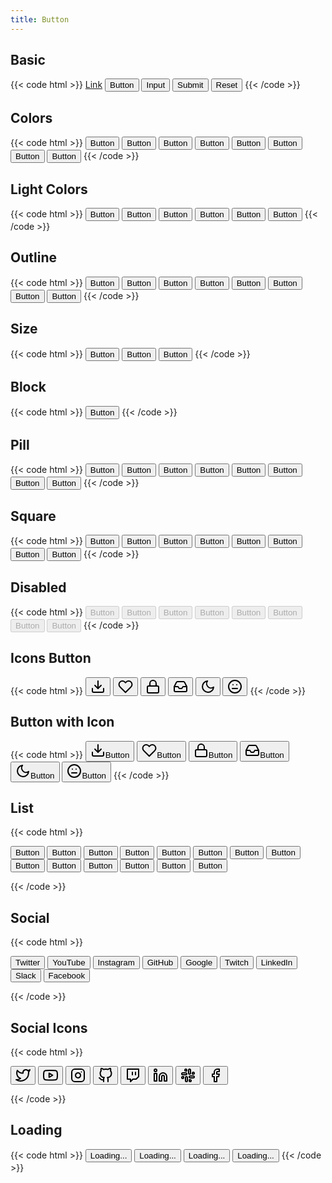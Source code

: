 ```yaml
---
title: Button
---
```


## Basic

{{< code html >}}
<a href="#" class="btn btn-primary" role="button">Link</a>
<button class="btn btn-primary">Button</button>
<input type="button" class="btn btn-primary" value="Input" />
<input type="submit" class="btn btn-primary" value="Submit" />
<input type="reset" class="btn btn-primary" value="Reset" />
{{< /code >}}

## Colors

{{< code html >}}
<button class="btn btn-primary">Button</button>
<button class="btn btn-secondary">Button</button>
<button class="btn btn-success">Button</button>
<button class="btn btn-danger">Button</button>
<button class="btn btn-warning">Button</button>
<button class="btn btn-light">Button</button>
<button class="btn btn-dark">Button</button>
<button class="btn btn-link">Button</button>
{{< /code >}}

## Light Colors

{{< code html >}}
<button class="btn btn-light-primary">Button</button>
<button class="btn btn-light-secondary">Button</button>
<button class="btn btn-light-success">Button</button>
<button class="btn btn-light-danger">Button</button>
<button class="btn btn-light-warning">Button</button>
<button class="btn btn-light-link">Button</button>
{{< /code >}}

## Outline

{{< code html >}}
<button class="btn btn-outline-primary">Button</button>
<button class="btn btn-outline-secondary">Button</button>
<button class="btn btn-outline-success">Button</button>
<button class="btn btn-outline-danger">Button</button>
<button class="btn btn-outline-warning">Button</button>
<button class="btn btn-outline-light">Button</button>
<button class="btn btn-outline-dark">Button</button>
<button class="btn btn-outline-link">Button</button>
{{< /code >}}

## Size

{{< code html >}}
<button class="btn btn-primary btn-sm">Button</button>
<button class="btn btn-primary">Button</button>
<button class="btn btn-primary btn-lg">Button</button>
{{< /code >}}

## Block

{{< code html >}}
<button class="btn btn-primary btn-block">Button</button>
{{< /code >}}

## Pill

{{< code html >}}
<button class="btn btn-primary btn-pill">Button</button>
<button class="btn btn-secondary btn-pill">Button</button>
<button class="btn btn-success btn-pill">Button</button>
<button class="btn btn-danger btn-pill">Button</button>
<button class="btn btn-warning btn-pill">Button</button>
<button class="btn btn-light btn-pill">Button</button>
<button class="btn btn-dark btn-pill">Button</button>
<button class="btn btn-link btn-pill">Button</button>
{{< /code >}}

## Square

{{< code html >}}
<button class="btn btn-primary btn-square">Button</button>
<button class="btn btn-secondary btn-square">Button</button>
<button class="btn btn-success btn-square">Button</button>
<button class="btn btn-danger btn-square">Button</button>
<button class="btn btn-warning btn-square">Button</button>
<button class="btn btn-light btn-square">Button</button>
<button class="btn btn-dark btn-square">Button</button>
<button class="btn btn-link btn-square">Button</button>
{{< /code >}}

## Disabled

{{< code html >}}
<button class="btn btn-primary" disabled>Button</button>
<button class="btn btn-secondary" disabled>Button</button>
<button class="btn btn-success" disabled>Button</button>
<button class="btn btn-danger" disabled>Button</button>
<button class="btn btn-warning" disabled>Button</button>
<button class="btn btn-light" disabled>Button</button>
<button class="btn btn-dark" disabled>Button</button>
<button class="btn btn-link" disabled>Button</button>
{{< /code >}}

## Icons Button

{{< code html >}}
<button class="btn btn-icon btn-primary"><svg xmlns="http://www.w3.org/2000/svg" width="24" height="24" viewBox="0 0 24 24" fill="none" stroke="currentColor" stroke-width="2" stroke-linecap="round" stroke-linejoin="round"><path d="M21 15v4a2 2 0 0 1-2 2H5a2 2 0 0 1-2-2v-4"></path><polyline points="7 10 12 15 17 10"></polyline><line x1="12" y1="15" x2="12" y2="3"></line></svg></button>
<button class="btn btn-icon btn-outline-danger"><svg xmlns="http://www.w3.org/2000/svg" width="24" height="24" viewBox="0 0 24 24" fill="none" stroke="currentColor" stroke-width="2" stroke-linecap="round" stroke-linejoin="round"><path d="M20.84 4.61a5.5 5.5 0 0 0-7.78 0L12 5.67l-1.06-1.06a5.5 5.5 0 0 0-7.78 7.78l1.06 1.06L12 21.23l7.78-7.78 1.06-1.06a5.5 5.5 0 0 0 0-7.78z"></path></svg></button>
<button class="btn btn-icon btn-sm btn-success"><svg xmlns="http://www.w3.org/2000/svg" width="24" height="24" viewBox="0 0 24 24" fill="none" stroke="currentColor" stroke-width="2" stroke-linecap="round" stroke-linejoin="round"><rect x="3" y="11" width="18" height="11" rx="2" ry="2"></rect><path d="M7 11V7a5 5 0 0 1 10 0v4"></path></svg></button>
<button class="btn btn-icon btn-lg btn-light"><svg xmlns="http://www.w3.org/2000/svg" width="24" height="24" viewBox="0 0 24 24" fill="none" stroke="currentColor" stroke-width="2" stroke-linecap="round" stroke-linejoin="round"><polyline points="22 12 16 12 14 15 10 15 8 12 2 12"></polyline><path d="M5.45 5.11L2 12v6a2 2 0 0 0 2 2h16a2 2 0 0 0 2-2v-6l-3.45-6.89A2 2 0 0 0 16.76 4H7.24a2 2 0 0 0-1.79 1.11z"></path></svg></button>
<button class="btn btn-icon btn-pill btn-dark"><svg xmlns="http://www.w3.org/2000/svg" width="24" height="24" viewBox="0 0 24 24" fill="none" stroke="currentColor" stroke-width="2" stroke-linecap="round" stroke-linejoin="round"><path d="M21 12.79A9 9 0 1 1 11.21 3 7 7 0 0 0 21 12.79z"></path></svg></button>
<button class="btn btn-icon btn-square btn-outline-light"><svg xmlns="http://www.w3.org/2000/svg" width="24" height="24" viewBox="0 0 24 24" fill="none" stroke="currentColor" stroke-width="2" stroke-linecap="round" stroke-linejoin="round"><circle cx="12" cy="12" r="10"></circle><line x1="8" y1="15" x2="16" y2="15"></line><line x1="9" y1="9" x2="9.01" y2="9"></line><line x1="15" y1="9" x2="15.01" y2="9"></line></svg></button>
{{< /code >}}

## Button with Icon

{{< code html >}}
<button class="btn btn-icon btn-primary"><svg xmlns="http://www.w3.org/2000/svg" width="24" height="24" viewBox="0 0 24 24" fill="none" stroke="currentColor" stroke-width="2" stroke-linecap="round" stroke-linejoin="round" class="mr-1"><path d="M21 15v4a2 2 0 0 1-2 2H5a2 2 0 0 1-2-2v-4"></path><polyline points="7 10 12 15 17 10"></polyline><line x1="12" y1="15" x2="12" y2="3"></line></svg>Button</button>
<button class="btn btn-icon btn-outline-danger"><svg xmlns="http://www.w3.org/2000/svg" width="24" height="24" viewBox="0 0 24 24" fill="none" stroke="currentColor" stroke-width="2" stroke-linecap="round" stroke-linejoin="round" class="mr-1"><path d="M20.84 4.61a5.5 5.5 0 0 0-7.78 0L12 5.67l-1.06-1.06a5.5 5.5 0 0 0-7.78 7.78l1.06 1.06L12 21.23l7.78-7.78 1.06-1.06a5.5 5.5 0 0 0 0-7.78z"></path></svg>Button</button>
<button class="btn btn-icon btn-sm btn-success"><svg xmlns="http://www.w3.org/2000/svg" width="24" height="24" viewBox="0 0 24 24" fill="none" stroke="currentColor" stroke-width="2" stroke-linecap="round" stroke-linejoin="round" class="mr-1"><rect x="3" y="11" width="18" height="11" rx="2" ry="2"></rect><path d="M7 11V7a5 5 0 0 1 10 0v4"></path></svg>Button</button>
<button class="btn btn-icon btn-lg btn-light"><svg xmlns="http://www.w3.org/2000/svg" width="24" height="24" viewBox="0 0 24 24" fill="none" stroke="currentColor" stroke-width="2" stroke-linecap="round" stroke-linejoin="round" class="mr-1"><polyline points="22 12 16 12 14 15 10 15 8 12 2 12"></polyline><path d="M5.45 5.11L2 12v6a2 2 0 0 0 2 2h16a2 2 0 0 0 2-2v-6l-3.45-6.89A2 2 0 0 0 16.76 4H7.24a2 2 0 0 0-1.79 1.11z"></path></svg>Button</button>
<button class="btn btn-icon btn-pill btn-dark"><svg xmlns="http://www.w3.org/2000/svg" width="24" height="24" viewBox="0 0 24 24" fill="none" stroke="currentColor" stroke-width="2" stroke-linecap="round" stroke-linejoin="round" class="mr-1"><path d="M21 12.79A9 9 0 1 1 11.21 3 7 7 0 0 0 21 12.79z"></path></svg>Button</button>
<button class="btn btn-icon btn-square btn-outline-light"><svg xmlns="http://www.w3.org/2000/svg" width="24" height="24" viewBox="0 0 24 24" fill="none" stroke="currentColor" stroke-width="2" stroke-linecap="round" stroke-linejoin="round" class="mr-1"><circle cx="12" cy="12" r="10"></circle><line x1="8" y1="15" x2="16" y2="15"></line><line x1="9" y1="9" x2="9.01" y2="9"></line><line x1="15" y1="9" x2="15.01" y2="9"></line></svg>Button</button>
{{< /code >}}

## List

{{< code html >}}

<div class="btn-list">
  <button class="btn btn-light">Button</button>
  <button class="btn btn-light">Button</button>
  <button class="btn btn-light">Button</button>
  <button class="btn btn-light">Button</button>
  <button class="btn btn-light">Button</button>
  <button class="btn btn-light">Button</button>
  <button class="btn btn-light">Button</button>
  <button class="btn btn-light">Button</button>
  <button class="btn btn-light">Button</button>
  <button class="btn btn-light">Button</button>
  <button class="btn btn-light">Button</button>
  <button class="btn btn-light">Button</button>
  <button class="btn btn-light">Button</button>
  <button class="btn btn-light">Button</button>
</div>

{{< /code >}}

## Social

{{< code html >}}

<button class="btn btn-twitter">Twitter</button>
<button class="btn btn-youtube">YouTube</button>
<button class="btn btn-instagram">Instagram</button>
<button class="btn btn-github">GitHub</button>
<button class="btn btn-google">Google</button>
<button class="btn btn-twitch">Twitch</button>
<button class="btn btn-linkedin">LinkedIn</button>
<button class="btn btn-slack">Slack</button>
<button class="btn btn-facebook">Facebook</button>

{{< /code >}}

## Social Icons

{{< code html >}}

<button class="btn btn-icon btn-twitter"><svg xmlns="http://www.w3.org/2000/svg" width="24" height="24" viewBox="0 0 24 24" fill="none" stroke="currentColor" stroke-width="2" stroke-linecap="round" stroke-linejoin="round"><path d="M23 3a10.9 10.9 0 0 1-3.14 1.53 4.48 4.48 0 0 0-7.86 3v1A10.66 10.66 0 0 1 3 4s-4 9 5 13a11.64 11.64 0 0 1-7 2c9 5 20 0 20-11.5a4.5 4.5 0 0 0-.08-.83A7.72 7.72 0 0 0 23 3z"></path></svg></button>
<button class="btn btn-icon btn-youtube"><svg xmlns="http://www.w3.org/2000/svg" width="24" height="24" viewBox="0 0 24 24" fill="none" stroke="currentColor" stroke-width="2" stroke-linecap="round" stroke-linejoin="round"><path d="M22.54 6.42a2.78 2.78 0 0 0-1.94-2C18.88 4 12 4 12 4s-6.88 0-8.6.46a2.78 2.78 0 0 0-1.94 2A29 29 0 0 0 1 11.75a29 29 0 0 0 .46 5.33A2.78 2.78 0 0 0 3.4 19c1.72.46 8.6.46 8.6.46s6.88 0 8.6-.46a2.78 2.78 0 0 0 1.94-2 29 29 0 0 0 .46-5.25 29 29 0 0 0-.46-5.33z"></path><polygon points="9.75 15.02 15.5 11.75 9.75 8.48 9.75 15.02"></polygon></svg></button>
<button class="btn btn-icon btn-instagram"><svg xmlns="http://www.w3.org/2000/svg" width="24" height="24" viewBox="0 0 24 24" fill="none" stroke="currentColor" stroke-width="2" stroke-linecap="round" stroke-linejoin="round"><rect x="2" y="2" width="20" height="20" rx="5" ry="5"></rect><path d="M16 11.37A4 4 0 1 1 12.63 8 4 4 0 0 1 16 11.37z"></path><line x1="17.5" y1="6.5" x2="17.51" y2="6.5"></line></svg></button>
<button class="btn btn-icon btn-github"><svg xmlns="http://www.w3.org/2000/svg" width="24" height="24" viewBox="0 0 24 24" fill="none" stroke="currentColor" stroke-width="2" stroke-linecap="round" stroke-linejoin="round"><path d="M9 19c-5 1.5-5-2.5-7-3m14 6v-3.87a3.37 3.37 0 0 0-.94-2.61c3.14-.35 6.44-1.54 6.44-7A5.44 5.44 0 0 0 20 4.77 5.07 5.07 0 0 0 19.91 1S18.73.65 16 2.48a13.38 13.38 0 0 0-7 0C6.27.65 5.09 1 5.09 1A5.07 5.07 0 0 0 5 4.77a5.44 5.44 0 0 0-1.5 3.78c0 5.42 3.3 6.61 6.44 7A3.37 3.37 0 0 0 9 18.13V22"></path></svg></button>
<button class="btn btn-icon btn-twitch"><svg xmlns="http://www.w3.org/2000/svg" width="24" height="24" viewBox="0 0 24 24" fill="none" stroke="currentColor" stroke-width="2" stroke-linecap="round" stroke-linejoin="round"><path d="M21 2H3v16h5v4l4-4h5l4-4V2zm-10 9V7m5 4V7"></path></svg></button>
<button class="btn btn-icon btn-linkedin"><svg xmlns="http://www.w3.org/2000/svg" width="24" height="24" viewBox="0 0 24 24" fill="none" stroke="currentColor" stroke-width="2" stroke-linecap="round" stroke-linejoin="round"><path d="M16 8a6 6 0 0 1 6 6v7h-4v-7a2 2 0 0 0-2-2 2 2 0 0 0-2 2v7h-4v-7a6 6 0 0 1 6-6z"></path><rect x="2" y="9" width="4" height="12"></rect><circle cx="4" cy="4" r="2"></circle></svg></button>
<button class="btn btn-icon btn-slack"><svg xmlns="http://www.w3.org/2000/svg" width="24" height="24" viewBox="0 0 24 24" fill="none" stroke="currentColor" stroke-width="2" stroke-linecap="round" stroke-linejoin="round"><path d="M14.5 10c-.83 0-1.5-.67-1.5-1.5v-5c0-.83.67-1.5 1.5-1.5s1.5.67 1.5 1.5v5c0 .83-.67 1.5-1.5 1.5z"></path><path d="M20.5 10H19V8.5c0-.83.67-1.5 1.5-1.5s1.5.67 1.5 1.5-.67 1.5-1.5 1.5z"></path><path d="M9.5 14c.83 0 1.5.67 1.5 1.5v5c0 .83-.67 1.5-1.5 1.5S8 21.33 8 20.5v-5c0-.83.67-1.5 1.5-1.5z"></path><path d="M3.5 14H5v1.5c0 .83-.67 1.5-1.5 1.5S2 16.33 2 15.5 2.67 14 3.5 14z"></path><path d="M14 14.5c0-.83.67-1.5 1.5-1.5h5c.83 0 1.5.67 1.5 1.5s-.67 1.5-1.5 1.5h-5c-.83 0-1.5-.67-1.5-1.5z"></path><path d="M15.5 19H14v1.5c0 .83.67 1.5 1.5 1.5s1.5-.67 1.5-1.5-.67-1.5-1.5-1.5z"></path><path d="M10 9.5C10 8.67 9.33 8 8.5 8h-5C2.67 8 2 8.67 2 9.5S2.67 11 3.5 11h5c.83 0 1.5-.67 1.5-1.5z"></path><path d="M8.5 5H10V3.5C10 2.67 9.33 2 8.5 2S7 2.67 7 3.5 7.67 5 8.5 5z"></path></svg></button>
<button class="btn btn-icon btn-facebook"><svg xmlns="http://www.w3.org/2000/svg" width="24" height="24" viewBox="0 0 24 24" fill="none" stroke="currentColor" stroke-width="2" stroke-linecap="round" stroke-linejoin="round"><path d="M18 2h-3a5 5 0 0 0-5 5v3H7v4h3v8h4v-8h3l1-4h-4V7a1 1 0 0 1 1-1h3z"></path></svg></button>

{{< /code >}}

## Loading

{{< code html >}}
<button class="btn btn-primary btn-loading">
<span class="spinner spinner-sm" role="status" aria-hidden="true"></span>
<span class="sr-only">Loading...</span>
</button>
<button class="btn btn-outline-dark btn-loading">
<span class="spinner spinner-sm" role="status" aria-hidden="true"></span>
<span class="pl-2">Loading...</span>
</button>
<button class="btn btn-success btn-sm btn-loading">
<span class="spinner spinner-sm" role="status" aria-hidden="true"></span>
<span class="sr-only">Loading...</span>
</button>
<button class="btn btn-light btn-lg btn-loading">
<span class="spinner spinner-sm" role="status" aria-hidden="true"></span>
<span class="sr-only">Loading...</span>
</button>
{{< /code >}}
